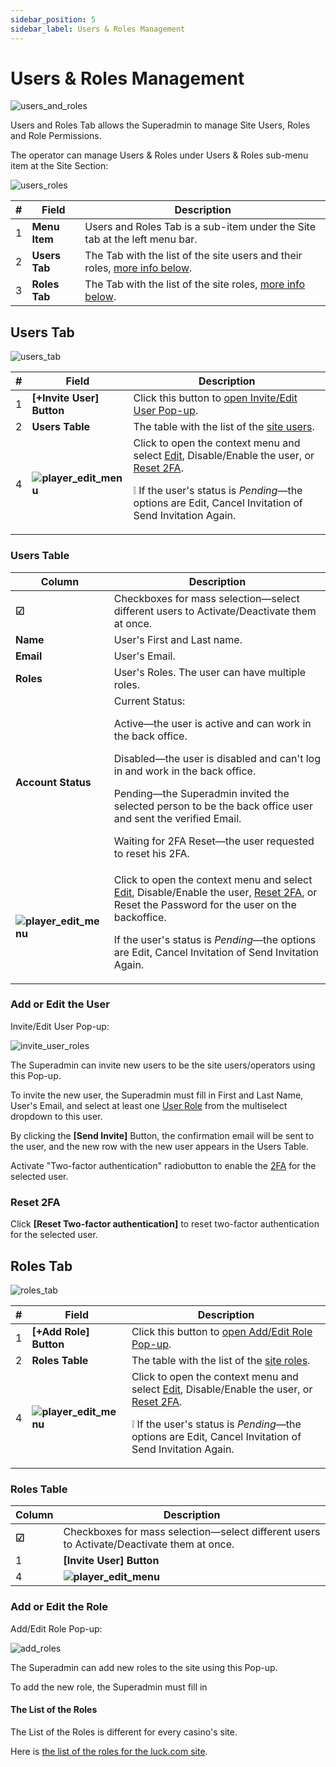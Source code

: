 ```yaml
---
sidebar_position: 5
sidebar_label: Users & Roles Management
---
```


# Users & Roles Management

![users_and_roles](https://i.imgur.com/JNkbqvu.png)

Users and Roles Tab allows the Superadmin to manage Site Users, Roles and Role Permissions.

The operator can manage Users & Roles under Users & Roles sub-menu item at the Site Section:

![users_roles](https://i.imgur.com/4lKwgg1.png)

| # | Field | Description |
|-|-|-|
| 1 | **Menu Item** | Users and Roles Tab is a sub-item under the Site tab at the left menu bar. |
| 2 | **Users Tab** | The Tab with the list of the site users and their roles, [more info below](#users-tab). |
| 3 | **Roles Tab** | The Tab with the list of the site roles, [more info below](#roles-tab). |

## Users Tab

![users_tab](https://i.imgur.com/4DWmOh1.png)

| # | Field | Description |
|-|-|-|
| 1 | **[+Invite User] Button** | Click this button to [open Invite/Edit User Pop-up](#add-or-edit-the-user). |
| 2 | **Users Table** | The table with the list of the [site users](#users-table). |
| 4 | **![player_edit_menu](https://i.imgur.com/HrALxrY.png)** | Click to open the context menu and select [Edit](#add-or-edit-the-user), Disable/Enable the user, or [Reset 2FA](#reset-2fa).<p>❕ If the user's status is *Pending*&mdash;the options are Edit, Cancel Invitation of Send Invitation Again.</p> |
### Users Table

| Column | Description |
|-|-|
| **☑** | Checkboxes for mass selection&mdash;select different users to Activate/Deactivate them at once. |
| **Name** | User's First and Last name. |
| **Email** | User's Email. |
| **Roles** | User's Roles. The user can have multiple roles. |
| **Account Status** | Current Status:<p>Active&mdash;the user is active and can work in the back office.</p><p>Disabled&mdash;the user is disabled and can't log in and work in the back office.</p><p>Pending&mdash;the Superadmin invited the selected person to be the back office user and sent the verified Email.</p><p>Waiting for 2FA Reset&mdash;the user requested to reset his 2FA.</p> |
| **![player_edit_menu](https://i.imgur.com/HrALxrY.png)** | Click to open the context menu and select [Edit](#add-or-edit-the-user), Disable/Enable the user, [Reset 2FA](#reset-2fa), or Reset the Password for the user on the backoffice.<p>If the user's status is *Pending*&mdash;the options are Edit, Cancel Invitation of Send Invitation Again.</p> |

### Add or Edit the User

Invite/Edit User Pop-up:

![invite_user_roles](https://i.imgur.com/yGZHzvU.png)

The Superadmin can invite new users to be the site users/operators using this Pop-up.

To invite the new user, the Superadmin must fill in First and Last Name, User's Email, and select at least one [User Role](#the-list-of-roles) from the multiselect dropdown to this user.

By clicking the **[Send Invite]** Button, the confirmation email will be sent to the user, and the new row with the new user appears in the Users Table.

Activate "Two-factor authentication" radiobutton to enable the [2FA](/docs/sw360_overview/NEW_UI_BO_login_2fa/#two-factor-authentication-first-login) for the selected user.

### Reset 2FA

Click **[Reset Two-factor authentication]** to reset two-factor authentication for the selected user.

## Roles Tab

![roles_tab](https://i.imgur.com/Pp5MRlp.png)

| # | Field | Description |
|-|-|-|
| 1 | **[+Add Role] Button** | Click this button to [open Add/Edit Role Pop-up](#add-or-edit-the-role). |
| 2 | **Roles Table** | The table with the list of the [site roles](#roles-table). |
| 4 | **![player_edit_menu](https://i.imgur.com/HrALxrY.png)** | Click to open the context menu and select [Edit](#add-or-edit-the-user), Disable/Enable the user, or [Reset 2FA](#reset-2fa).<p>❕ If the user's status is *Pending*&mdash;the options are Edit, Cancel Invitation of Send Invitation Again.</p> |
### Roles Table

| Column | Description |
|-|-|
| **☑** | Checkboxes for mass selection&mdash;select different users to Activate/Deactivate them at once. |
| 1 | **[Invite User] Button** | Click this button to [open Invite/Edit User Pop-up](#add-or-edit-the-user). |
| 4 | **![player_edit_menu](https://i.imgur.com/HrALxrY.png)** | Click to open the context menu and select [Edit](#add-or-edit-the-user), Disable/Enable the user, [Reset 2FA](#reset-2fa), or Reset the Password for the user on the backoffice.<p>❕ If the user's status is *Pending*&mdash;the options are Edit, Cancel Invitation of Send Invitation Again.</p> |

### Add or Edit the Role

Add/Edit Role Pop-up:

![add_roles]()

The Superadmin can add new roles to the site using this Pop-up.

To add the new role, the Superadmin must fill in
#### The List of the Roles

The List of the Roles is different for every casino's site.

Here is [the list of the roles for the luck.com site](https://confluence.skywindgroup.com/pages/viewpage.action?spaceKey=sw360&title=Back+Office.+Users+and+Roles#BackOffice.UsersandRoles-TheListoftheRoles).
